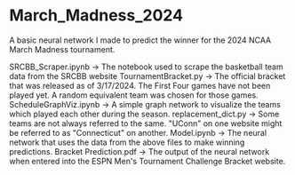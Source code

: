 # March_Madness_2024
A basic neural network I made to predict the winner for the 2024 NCAA March Madness tournament.

SRCBB_Scraper.ipynb -> The notebook used to scrape the basketball team data from the SRCBB website
TournamentBracket.py -> The official bracket that was released as of 3/17/2024. The First Four games have not been played yet. A random equivalent team was chosen for those games.
ScheduleGraphViz.ipynb -> A simple graph network to visualize the teams which played each other during the season.
replacement_dict.py -> Some teams are not always referred to the same. "UConn" on one website might be referred to as "Connecticut" on another.
Model.ipynb -> The neural network that uses the data from the above files to make winning predictions.
Bracket Prediction.pdf -> The output of the neural network when entered into the ESPN Men's Tournament Challenge Bracket website.

